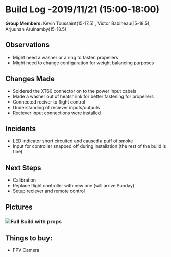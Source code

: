  # Build Log -2019/11/21  (15:00-18:00)
    
   **Group Members:**  Kevin Toussaint(15-17.5) , Victor Babineau(15-18.5), Arjuunan Arulnamby(15-18.5)
  
   ## Observations
    
   * Might need a washer or a ring to fasten propellers
   * Might need to change configuration for weight balancing purposes
   
    
   ## Changes Made
    
   * Soldered the XT60 connector on to the power input cabels
   * Made a washer out of heatshrink for better fastening for propellers
   * Connected reciver to flight control
   * Understanding of reciever inputs/outputs
   * Reciever input connections were installed
   
   
   ## Incidents
   
   * LED indicator short circuited and caused a puff of smoke 
   * Input for controller snapped off during installation (the rest of the build is fine)
   
   
   ## Next Steps
   * Calibration
   * Replace flight controller with new one (will arrive Sunday)
   * Setup reciever and remote control
   
   
   ## Pictures
   
   
   
   ### ![Full Build with props](https://github.com/uOttawaDrone/drone-fall-2019/blob/master/docs/Lab%20Picture/FullBuildWProps.jpg   "FullBuildWProps.jpg")
   
   
   ## Things to buy:
   * FPV Camera
